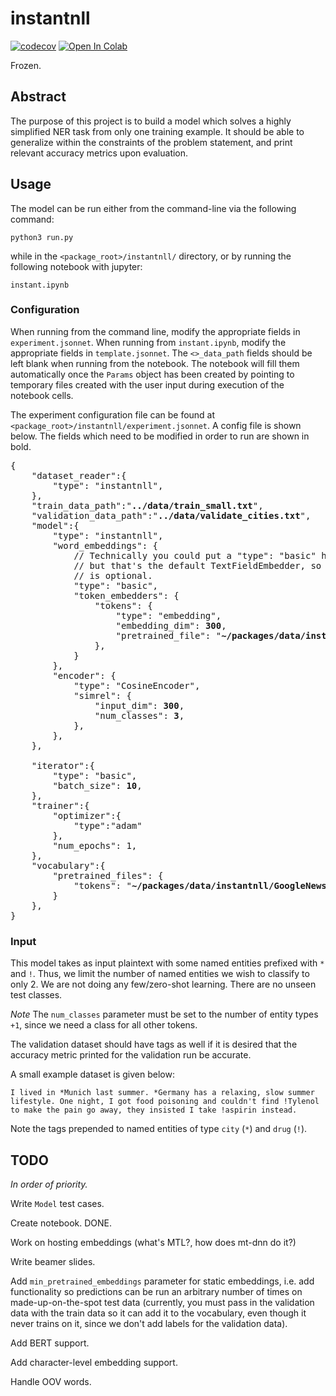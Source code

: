 # instantnll

[![codecov](https://codecov.io/gh/langfield/instantnll/branch/dev/graph/badge.svg)](https://codecov.io/gh/langfield/instantnll) [![Open In Colab](https://colab.research.google.com/assets/colab-badge.svg)](https://colab.research.google.com/github/langfield/instantnll/blob/master/instantnll/instant_colab.ipynb)

Frozen. 

## Abstract

The purpose of this project is to build a model which solves a highly simplified NER task from only one training example. It should be able to generalize within the constraints of the problem statement, and print relevant accuracy metrics upon evaluation. 

## Usage

The model can be run either from the command-line via the following command:

```
python3 run.py
```

while in the `<package_root>/instantnll/` directory, or by running the following notebook with jupyter:

```
instant.ipynb
```

### Configuration

When running from the command line, modify the appropriate fields in `experiment.jsonnet`. When running from `instant.ipynb`, modify the appropriate fields in `template.jsonnet`. The `<>_data_path` fields should be left blank when running from the notebook. The notebook will fill them automatically once the `Params` object has been created by pointing to temporary files created with the user input during execution of the notebook cells. 

The experiment configuration file can be found at `<package_root>/instantnll/experiment.jsonnet`. A config file is shown below. The fields which need to be modified in order to run are shown in bold.  

<pre>
{
    "dataset_reader":{
        "type": "instantnll",
    },
    "train_data_path":"<b>../data/train_small.txt</b>",
    "validation_data_path":"<b>../data/validate_cities.txt</b>",
    "model":{
        "type": "instantnll",
        "word_embeddings": {
            // Technically you could put a "type": "basic" here,
            // but that's the default TextFieldEmbedder, so doing so
            // is optional.
            "type": "basic",
            "token_embedders": {
                "tokens": {
                    "type": "embedding",
                    "embedding_dim": <b>300</b>,
                    "pretrained_file": "<b>~/packages/data/instantnll/GoogleNews-vectors-negative300_SUBSET.txt</b>",
                },
            }
        },
        "encoder": {
            "type": "CosineEncoder",
            "simrel": {
                "input_dim": <b>300</b>,
                "num_classes": <b>3</b>,
            },
        },
    },

    "iterator":{
        "type": "basic",
        "batch_size": <b>10</b>,
    },
    "trainer":{
        "optimizer":{
            "type":"adam"
        },
        "num_epochs": 1,
    },
    "vocabulary":{
        "pretrained_files": {
            "tokens": "<b>~/packages/data/instantnll/GoogleNews-vectors-negative300_SUBSET.txt</b>",
        }
    },
}
</pre>

### Input

This model takes as input plaintext with some named entities prefixed with `*` and `!`. Thus, we limit the number of named entities we wish to classify to only 2. We are not doing any few/zero-shot learning. There are no unseen test classes. 

*Note* The `num_classes` parameter must be set to the number of entity types `+1`, since we need a class for all other tokens.

The validation dataset should have tags as well if it is desired that the accuracy metric printed for the validation run be accurate. 

A small example dataset is given below:

```
I lived in *Munich last summer. *Germany has a relaxing, slow summer lifestyle. One night, I got food poisoning and couldn't find !Tylenol to make the pain go away, they insisted I take !aspirin instead.
``` 
Note the tags prepended to named entities of type `city` (`*`) and `drug` (`!`). 

## TODO

*In order of priority.*

Write `Model` test cases. 

Create notebook. DONE.  

Work on hosting embeddings (what's MTL?, how does mt-dnn do it?)

Write beamer slides. 

Add `min_pretrained_embeddings` parameter for static embeddings, i.e. add functionality so predictions can be run an arbitrary number of times on made-up-on-the-spot test data (currently, you must pass in the validation data with the train data so it can add it to the vocabulary, even though it never trains on it, since we don't add labels for the validation data). 

Add BERT support. 

Add character-level embedding support. 

Handle OOV words. 

